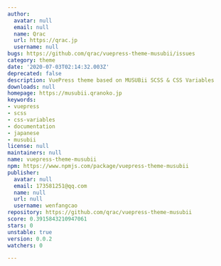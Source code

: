 ```yaml
---
author:
  avatar: null
  email: null
  name: Qrac
  url: https://qrac.jp
  username: null
bugs: https://github.com/qrac/vuepress-theme-musubii/issues
category: theme
date: '2020-07-03T02:14:32.003Z'
deprecated: false
description: VuePress theme based on MUSUBii SCSS & CSS Variables
downloads: null
homepage: https://musubii.qranoko.jp
keywords:
- vuepress
- scss
- css-variables
- documentation
- japanese
- musubii
license: null
maintainers: null
name: vuepress-theme-musubii
npm: https://www.npmjs.com/package/vuepress-theme-musubii
publisher:
  avatar: null
  email: 173581251@qq.com
  name: null
  url: null
  username: wenfangcao
repository: https://github.com/qrac/vuepress-theme-musubii
score: 0.3915843210947061
stars: 0
unstable: true
version: 0.0.2
watchers: 0

---
```


